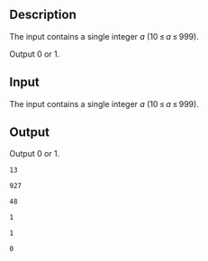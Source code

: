 ## Description

<div><div class="input-specification"><p>The input contains a single integer <span class="tex-span"><i>a</i></span> (<span class="tex-span">10 ≤ <i>a</i> ≤ 999</span>).</p></div><div class="output-specification"><p>Output 0 or 1.</p></div></div><p>  </p>

## Input

<p>The input contains a single integer <span class="tex-span"><i>a</i></span> (<span class="tex-span">10 ≤ <i>a</i> ≤ 999</span>).</p>

## Output

<p>Output 0 or 1.</p>





```input1
13

```




```input2
927

```




```input3
48

```




```output1
1

```




```output2
1

```




```output3
0

```


